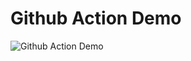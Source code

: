 # Github Action Demo
![Github Action Demo](https://github.com/nguyentrinhan-dev/GithubActionDemo/workflows/Github%20Action%20Demo/badge.svg)